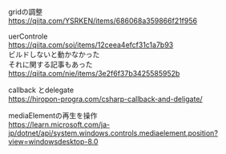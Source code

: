 gridの調整<br>
https://qiita.com/YSRKEN/items/686068a359866f21f956

uerControle<br>
https://qiita.com/soi/items/12ceea4efcf31c1a7b93<br>
ビルドしないと動かなかった<br>
それに関する記事もあった<br>https://qiita.com/nie/items/3e2f6f37b3425585952b

callback とdelegate<br>
https://hiropon-progra.com/csharp-callback-and-deligate/

mediaElementの再生を操作<br>
https://learn.microsoft.com/ja-jp/dotnet/api/system.windows.controls.mediaelement.position?view=windowsdesktop-8.0